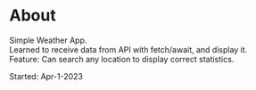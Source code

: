 # About
Simple Weather App.   
Learned to receive data from API with fetch/await, and display it.  
Feature: Can search any location to display correct statistics.

Started: Apr-1-2023

